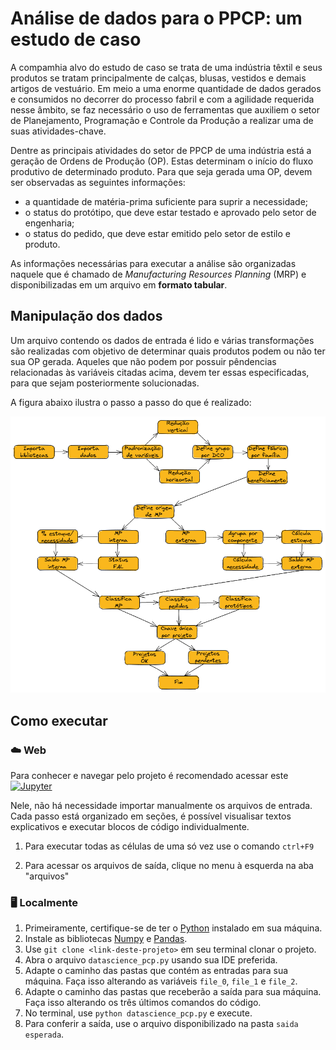# Análise de dados para o PPCP: um estudo de caso

A compamhia alvo do estudo de caso se trata de uma indústria têxtil e seus produtos se tratam principalmente de calças, blusas, vestidos e demais artigos de vestuário. Em meio a uma enorme quantidade de dados gerados e consumidos no decorrer do processo fabril e com a agilidade requerida nesse âmbito, se faz necessário o uso de ferramentas que auxiliem o setor de Planejamento, Programação e Controle da Produção a realizar uma de suas atividades-chave.

Dentre as principais atividades do setor de PPCP de uma indústria está a geração de Ordens de Produção (OP). Estas determinam o início do fluxo produtivo de determinado produto. Para que seja gerada uma OP, devem ser observadas as seguintes informações:
* a quantidade de matéria-prima suficiente para suprir a necessidade;
* o status do protótipo, que deve estar testado e aprovado pelo setor de engenharia;
* o status do pedido, que deve estar emitido pelo setor de estilo e produto.

As informações necessárias para executar a análise são organizadas naquele que é chamado de *Manufacturing Resources Planning* (MRP) e disponibilizadas em um arquivo em **formato tabular**. 

## Manipulação dos dados

Um arquivo contendo os dados de entrada é lido e várias transformações são realizadas com objetivo de determinar quais produtos podem ou não ter sua OP gerada. Aqueles que não podem por possuir pêndencias relacionadas às variáveis citadas acima, devem ter essas especificadas, para que sejam posteriormente solucionadas. 

A figura abaixo ilustra o passo a passo do que é realizado:

<center><img width="800" src="images/fluxo-de-dados.png"></center>

## Como executar

### ☁️ Web
Para conhecer e navegar pelo projeto é recomendado acessar este [![Jupyter](https://img.shields.io/badge/-Notebook-191A1B?style=flat-square&logo=jupyter)](https://github.com/deborahmoreira/data_science_ind_40/blob/main/DataScience_PCP.ipynb)

Nele, não há necessidade importar manualmente os arquivos de entrada. Cada passo está organizado em seções, é possível visualisar textos explicativos e executar blocos de código individualmente. 
1. Para executar todas as células de uma só vez use o comando `ctrl+F9`

2. Para acessar os arquivos de saída, clique no menu à esquerda na aba "arquivos"

### 🖥️ Localmente
1. Primeiramente, certifique-se de ter o [Python](https://www.python.org/downloads/) instalado em sua máquina.
2. Instale as bibliotecas [Numpy](https://numpy.org/install/) e [Pandas](https://pandas.pydata.org/docs/getting_started/install.html).
3. Use `git clone <link-deste-projeto>` em seu terminal clonar o projeto.
4. Abra o arquivo `datascience_pcp.py` usando sua IDE preferida.
5. Adapte o caminho das pastas que contém as entradas para sua máquina. Faça isso alterando as variáveis `file_0`, `file_1` e `file_2`.
6. Adapte o caminho das pastas que receberão a saída para sua máquina. Faça isso alterando os três últimos comandos do código.
7. No terminal, use `python datascience_pcp.py` e execute.
8. Para conferir a saída, use o arquivo disponibilizado na pasta `saida esperada`.
